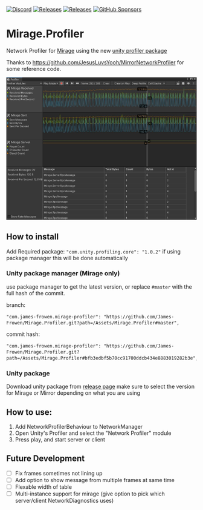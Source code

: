 [![Discord](https://img.shields.io/discord/809535064551456888.svg)](https://discordapp.com/invite/DTBPBYvexy)
[![Releases](https://img.shields.io/github/release/James-Frowen/Mirage.Profiler.svg?sort=semver)](https://github.com/James-Frowen/Mirage.Profiler/releases/latest)
[![Releases](https://img.shields.io/github/release/James-Frowen/Mirage.Profiler.svg?include_prereleases&sort=semver)](https://github.com/James-Frowen/Mirage.Profiler/releases?q=mirror&expanded=true)
[![GitHub Sponsors](https://img.shields.io/github/sponsors/James-Frowen)](https://github.com/sponsors/James-Frowen)

# Mirage.Profiler

Network Profiler for [Mirage](https://github.com/MirageNet/Mirage) using the new [unity profiler package](https://docs.unity3d.com/Packages/com.unity.profiling.core@1.0/manual/index.html)


Thanks to https://github.com/JesusLuvsYooh/MirrorNetworkProfiler for some reference code.

![Profiler example](./profiler-example.jpg)

## How to install

Add Required package: `"com.unity.profiling.core": "1.0.2"` if using package manager this will be done automatically

### Unity package manager (Mirage only)
use package manager to get the latest version, or replace `#master` with the full hash of the commit.

branch:
```
"com.james-frowen.mirage-profiler": "https://github.com/James-Frowen/Mirage.Profiler.git?path=/Assets/Mirage.Profiler#master",
```
commit hash:
```
"com.james-frowen.mirage-profiler": "https://github.com/James-Frowen/Mirage.Profiler.git?path=/Assets/Mirage.Profiler#bfb3edbf5b70cc91700ddcb434e8883019282b3e",
```

### Unity package

Download unity package from [release page](https://github.com/James-Frowen/Mirage.Profiler/releases) make sure to select the version for Mirage or Mirror depending on what you are using


## How to use:

1) Add NetworkProfilerBehaviour to NetworkManager
2) Open Unity's Profiler and select the "Network Profiler" module
3) Press play, and start server or client


## Future Development
- [ ] Fix frames sometimes not lining up
- [ ] Add option to show message from multiple frames at same time
- [ ] Flexable width of table
- [ ] Multi-instance support for mirage (give option to pick which server/client NetworkDiagnostics uses)
